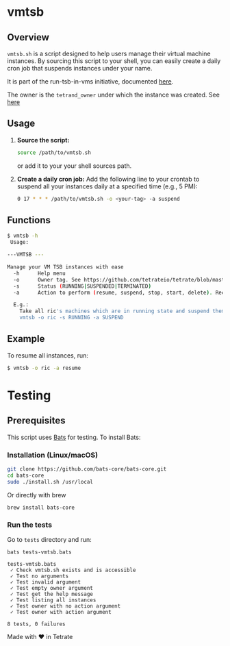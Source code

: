 # vmtsb

## Overview
`vmtsb.sh` is a script designed to help users manage their virtual machine instances. By sourcing this script to your shell, you can easily create a daily cron job that suspends instances under your name.

It is part of the run-tsb-in-vms initiative, documented [here](https://tetrate-internal.atlassian.net/wiki/x/A4DHD).

The owner is the `tetrand_owner` under which the instance was created. See [here](https://github.com/tetrateio/tetrate/blob/master/cloud/docs/gcp/labels.md) 

## Usage
1. **Source the script:**
    ```sh
    source /path/to/vmtsb.sh
    ```
    or add it to your your shell sources path.

2. **Create a daily cron job:**
    Add the following line to your crontab to suspend all your instances daily at a specified time (e.g., 5 PM):
    ```sh
    0 17 * * * /path/to/vmtsb.sh -o <your-tag> -a suspend
    ```

## Functions
```bash
$ vmtsb -h
 Usage:

---VMTSB ---

Manage your VM TSB instances with ease
  -h      Help menu
  -o      Owner tag. See https://github.com/tetrateio/tetrate/blob/master/cloud/docs/gcp/labels.md
  -s      Status (RUNNING|SUSPENDED|TERMINATED)
  -a      Action to perform (resume, suspend, stop, start, delete). Recommended for speed are resume and suspend.

  E.g.:
    Take all ric's machines which are in running state and suspend them
    vmtsb -o ric -s RUNNING -a SUSPEND
```

## Example
To resume all instances, run:
```bash
$ vmtsb -o ric -a resume
```

# Testing

## Prerequisites

This script uses [Bats](https://github.com/bats-core/bats-core) for testing. To install Bats:

### Installation (Linux/macOS)
```sh
git clone https://github.com/bats-core/bats-core.git
cd bats-core
sudo ./install.sh /usr/local
```
Or directly with brew
```
brew install bats-core
```

### Run the tests
Go to `tests` directory and run:

```shell
bats tests-vmtsb.bats

tests-vmtsb.bats
 ✓ Check vmtsb.sh exists and is accessible
 ✓ Test no arguments
 ✓ Test invalid argument
 ✓ Test empty owner argument
 ✓ Test get the help message
 ✓ Test listing all instances
 ✓ Test owner with no action argument
 ✓ Test owner with action argument

8 tests, 0 failures
```

Made with ❤️ in Tetrate
